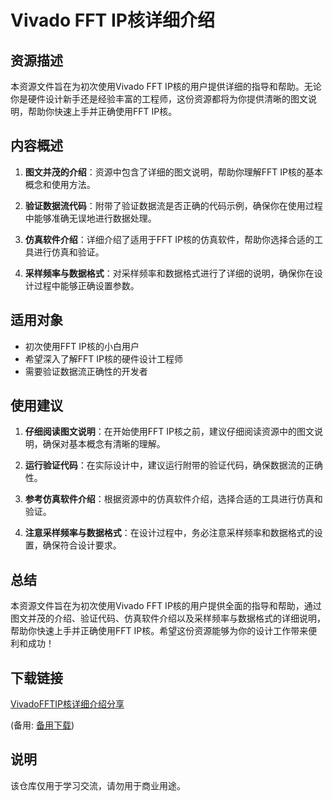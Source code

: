 # Vivado FFT IP核详细介绍

## 资源描述

本资源文件旨在为初次使用Vivado FFT IP核的用户提供详细的指导和帮助。无论你是硬件设计新手还是经验丰富的工程师，这份资源都将为你提供清晰的图文说明，帮助你快速上手并正确使用FFT IP核。

## 内容概述

1. **图文并茂的介绍**：资源中包含了详细的图文说明，帮助你理解FFT IP核的基本概念和使用方法。

2. **验证数据流代码**：附带了验证数据流是否正确的代码示例，确保你在使用过程中能够准确无误地进行数据处理。

3. **仿真软件介绍**：详细介绍了适用于FFT IP核的仿真软件，帮助你选择合适的工具进行仿真和验证。

4. **采样频率与数据格式**：对采样频率和数据格式进行了详细的说明，确保你在设计过程中能够正确设置参数。

## 适用对象

- 初次使用FFT IP核的小白用户
- 希望深入了解FFT IP核的硬件设计工程师
- 需要验证数据流正确性的开发者

## 使用建议

1. **仔细阅读图文说明**：在开始使用FFT IP核之前，建议仔细阅读资源中的图文说明，确保对基本概念有清晰的理解。

2. **运行验证代码**：在实际设计中，建议运行附带的验证代码，确保数据流的正确性。

3. **参考仿真软件介绍**：根据资源中的仿真软件介绍，选择合适的工具进行仿真和验证。

4. **注意采样频率与数据格式**：在设计过程中，务必注意采样频率和数据格式的设置，确保符合设计要求。

## 总结

本资源文件旨在为初次使用Vivado FFT IP核的用户提供全面的指导和帮助，通过图文并茂的介绍、验证代码、仿真软件介绍以及采样频率与数据格式的详细说明，帮助你快速上手并正确使用FFT IP核。希望这份资源能够为你的设计工作带来便利和成功！

## 下载链接
[VivadoFFTIP核详细介绍分享](https://pan.quark.cn/s/4669dbd8bf26) 

(备用: [备用下载](https://pan.baidu.com/s/18C8FvWtpoNad0GekeJDr7A?pwd=1234))

## 说明

该仓库仅用于学习交流，请勿用于商业用途。
